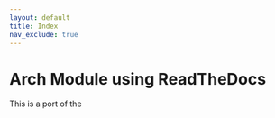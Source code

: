 ```yaml
---
layout: default
title: Index
nav_exclude: true
---
```


# Arch Module using ReadTheDocs

This is a port of the
